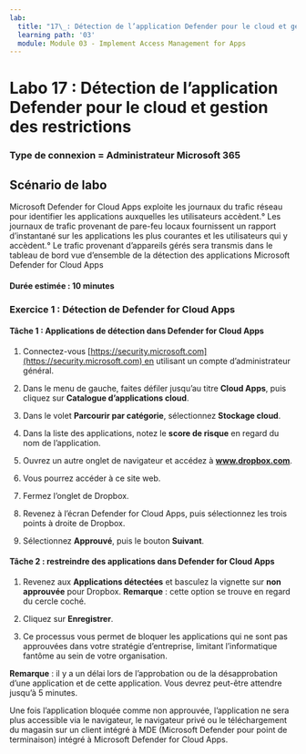 ```yaml
---
lab:
  title: "17\_: Détection de l’application Defender pour le cloud et gestion des restrictions"
  learning path: '03'
  module: Module 03 - Implement Access Management for Apps
---
```


# Labo 17 : Détection de l’application Defender pour le cloud et gestion des restrictions

### Type de connexion = Administrateur Microsoft 365

## Scénario de labo

Microsoft Defender for Cloud Apps exploite les journaux du trafic réseau pour identifier les applications auxquelles les utilisateurs accèdent.° Les journaux de trafic provenant de pare-feu locaux fournissent un rapport d’instantané sur les applications les plus courantes et les utilisateurs qui y accèdent.° Le trafic provenant d’appareils gérés sera transmis dans le tableau de bord vue d’ensemble de la détection des applications Microsoft Defender for Cloud Apps

#### Durée estimée : 10 minutes

### Exercice 1 : Détection de Defender for Cloud Apps

#### Tâche 1 : Applications de détection dans Defender for Cloud Apps

1. Connectez-vous [https://security.microsoft.com](https://security.microsoft.com) en utilisant un compte d’administrateur général.

1. Dans le menu de gauche, faites défiler jusqu’au titre **Cloud Apps**, puis cliquez sur **Catalogue d’applications cloud**.

1. Dans le volet **Parcourir par catégorie**, sélectionnez **Stockage cloud**.

1. Dans la liste des applications, notez le **score de risque** en regard du nom de l’application.  

1. Ouvrez un autre onglet de navigateur et accédez à **www.dropbox.com**.

1. Vous pourrez accéder à ce site web.

1. Fermez l’onglet de Dropbox.

1. Revenez à l’écran Defender for Cloud Apps, puis sélectionnez les trois points à droite de Dropbox.

1. Sélectionnez **Approuvé**, puis le bouton **Suivant**. 

#### Tâche 2 : restreindre des applications dans Defender for Cloud Apps

1. Revenez aux **Applications détectées** et basculez la vignette sur **non approuvée** pour Dropbox.  **Remarque** : cette option se trouve en regard du cercle coché.

1. Cliquez sur **Enregistrer**.

1. Ce processus vous permet de bloquer les applications qui ne sont pas approuvées dans votre stratégie d’entreprise, limitant l’informatique fantôme au sein de votre organisation.

**Remarque** : il y a un délai lors de l’approbation ou de la désapprobation d’une application et de cette application. Vous devrez peut-être attendre jusqu’à 5 minutes.

Une fois l’application bloquée comme non approuvée, l’application ne sera plus accessible via le navigateur, le navigateur privé ou le téléchargement du magasin sur un client intégré à MDE (Microsoft Defender pour point de terminaison) intégré à Microsoft Defender for Cloud Apps.
